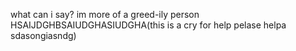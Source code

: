 what can i say? im more of a greed-ily person HSAIJDGHBSAIUDGHASIUDGHA(this is a cry for help pelase helpa sdasongiasndg)
